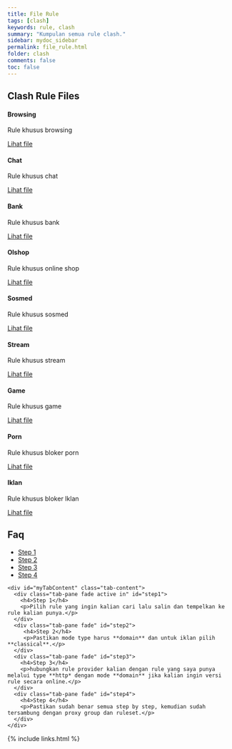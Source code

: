 ```yaml
---
title: File Rule
tags: [clash]
keywords: rule, clash
summary: "Kumpulan semua rule clash."
sidebar: mydoc_sidebar
permalink: file_rule.html
folder: clash
comments: false
toc: false
---
```


<div class="row">
  <div class="col-lg-12">
    <h2 class="page-header">Clash Rule Files</h2>
  </div>

  <div class="col-md-3 col-sm-6">
    <div class="panel panel-default text-center">
      <div class="panel-heading">
        <span class="fa-stack fa-5x">
          <i class="fa fa-circle fa-stack-2x text-primary"></i>
          <i class="fa fa-paper-plane fa-stack-1x fa-inverse"></i>
        </span>
      </div>
      <div class="panel-body">
        <h4>Browsing</h4>
        <p>Rule khusus browsing</p>
        <a href="https://raw.githubusercontent.com/yusuftutorial/clash/master/proxy_groups/select" class="btn btn-primary">Lihat file</a>
      </div>
    </div>
  </div>
  
  <div class="col-md-3 col-sm-6">
    <div class="panel panel-default text-center">
      <div class="panel-heading">
        <span class="fa-stack fa-5x">
          <i class="fa fa-circle fa-stack-2x text-primary"></i>
          <i class="fa fa-paper-plane fa-stack-1x fa-inverse"></i>
        </span>
      </div>
      <div class="panel-body">
        <h4>Chat</h4>
        <p>Rule khusus chat</p>
        <a href="https://raw.githubusercontent.com/yusuftutorial/clash/master/proxy_groups/select" class="btn btn-primary">Lihat file</a>
      </div>
    </div>
  </div>

  <div class="col-md-3 col-sm-6">
    <div class="panel panel-default text-center">
      <div class="panel-heading">
        <span class="fa-stack fa-5x">
          <i class="fa fa-circle fa-stack-2x text-primary"></i>
          <i class="fa fa-paper-plane fa-stack-1x fa-inverse"></i>
        </span>
      </div>
      <div class="panel-body">
        <h4>Bank</h4>
        <p>Rule khusus bank</p>
        <a href="https://raw.githubusercontent.com/yusuftutorial/clash/master/proxy_groups/select" class="btn btn-primary">Lihat file</a>
      </div>
    </div>
  </div>

  <div class="col-md-3 col-sm-6">
    <div class="panel panel-default text-center">
      <div class="panel-heading">
        <span class="fa-stack fa-5x">
          <i class="fa fa-circle fa-stack-2x text-primary"></i>
          <i class="fa fa-paper-plane fa-stack-1x fa-inverse"></i>
        </span>
      </div>
      <div class="panel-body">
        <h4>Olshop</h4>
        <p>Rule khusus online shop</p>
        <a href="https://raw.githubusercontent.com/yusuftutorial/clash/master/proxy_groups/select" class="btn btn-primary">Lihat file</a>
      </div>
    </div>
  </div>

  <div class="col-md-3 col-sm-6">
    <div class="panel panel-default text-center">
      <div class="panel-heading">
        <span class="fa-stack fa-5x">
          <i class="fa fa-circle fa-stack-2x text-primary"></i>
          <i class="fa fa-paper-plane fa-stack-1x fa-inverse"></i>
        </span>
      </div>
      <div class="panel-body">
        <h4>Sosmed</h4>
        <p>Rule khusus sosmed</p>
        <a href="https://raw.githubusercontent.com/yusuftutorial/clash/master/proxy_groups/select" class="btn btn-primary">Lihat file</a>
      </div>
    </div>
  </div>

  <div class="col-md-3 col-sm-6">
    <div class="panel panel-default text-center">
      <div class="panel-heading">
        <span class="fa-stack fa-5x">
          <i class="fa fa-circle fa-stack-2x text-primary"></i>
          <i class="fa fa-paper-plane fa-stack-1x fa-inverse"></i>
        </span>
      </div>
      <div class="panel-body">
        <h4>Stream</h4>
        <p>Rule khusus stream</p>
        <a href="https://raw.githubusercontent.com/yusuftutorial/clash/master/proxy_groups/select" class="btn btn-primary">Lihat file</a>
      </div>
    </div>
  </div>

  <div class="col-md-3 col-sm-6">
    <div class="panel panel-default text-center">
      <div class="panel-heading">
        <span class="fa-stack fa-5x">
          <i class="fa fa-circle fa-stack-2x text-primary"></i>
          <i class="fa fa-paper-plane fa-stack-1x fa-inverse"></i>
        </span>
      </div>
      <div class="panel-body">
        <h4>Game</h4>
        <p>Rule khusus game</p>
        <a href="https://raw.githubusercontent.com/yusuftutorial/clash/master/proxy_groups/select" class="btn btn-primary">Lihat file</a>
      </div>
    </div>
  </div>

  <div class="col-md-3 col-sm-6">
    <div class="panel panel-default text-center">
      <div class="panel-heading">
        <span class="fa-stack fa-5x">
          <i class="fa fa-circle fa-stack-2x text-primary"></i>
          <i class="fa fa-paper-plane fa-stack-1x fa-inverse"></i>
        </span>
      </div>
      <div class="panel-body">
        <h4>Porn</h4>
        <p>Rule khusus bloker porn</p>
        <a href="https://raw.githubusercontent.com/yusuftutorial/clash/master/proxy_groups/select" class="btn btn-primary">Lihat file</a>
      </div>
    </div>
  </div>

  <div class="col-md-3 col-sm-6">
    <div class="panel panel-default text-center">
      <div class="panel-heading">
        <span class="fa-stack fa-5x">
          <i class="fa fa-circle fa-stack-2x text-primary"></i>
          <i class="fa fa-paper-plane fa-stack-1x fa-inverse"></i>
        </span>
      </div>
      <div class="panel-body">
        <h4>Iklan</h4>
        <p>Rule khusus bloker Iklan</p>
        <a href="https://raw.githubusercontent.com/yusuftutorial/clash/master/proxy_groups/select" class="btn btn-primary">Lihat file</a>
      </div>
    </div>
  </div>
</div>

<!-- Service Tabs -->
<div class="row">
  <div class="col-lg-12">
    <h2 class="page-header">Faq</h2>
  </div>
    <div class="col-lg-12">
      <ul id="myTab" class="nav nav-tabs nav-justified">
        <li class="active"><a href="#step1" data-toggle="tab"><i class="fa fa-paper-plane"></i> Step 1</a></li>
        <li class=""><a href="#step2" data-toggle="tab"><i class="fa fa-paper-plane"></i> Step 2</a></li>
        <li class=""><a href="#step3" data-toggle="tab"><i class="fa fa-paper-plane"></i> Step 3</a></li>
        <li class=""><a href="#step4" data-toggle="tab"><i class="fa fa-paper-plane"></i> Step 4</a></li>
      </ul>

    <div id="myTabContent" class="tab-content">
      <div class="tab-pane fade active in" id="step1">
        <h4>Step 1</h4>
        <p>Pilih rule yang ingin kalian cari lalu salin dan tempelkan ke rule kalian punya.</p>
      </div>
      <div class="tab-pane fade" id="step2">
         <h4>Step 2</h4>
         <p>Pastikan mode type harus **domain** dan untuk iklan pilih **classical**.</p>
      </div>
      <div class="tab-pane fade" id="step3">
        <h4>Step 3</h4>
        <p>hubungkan rule provider kalian dengan rule yang saya punya melalui type **http* dengan mode **domain** jika kalian ingin versi rule secara online.</p>
      </div>
      <div class="tab-pane fade" id="step4">
        <h4>Step 4</h4>
        <p>Pastikan sudah benar semua step by step, kemudian sudah tersambung dengan proxy group dan ruleset.</p>
      </div>
    </div>
  </div>
</div>

{% include links.html %}